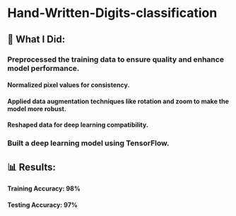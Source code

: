 # Hand-Written-Digits-classification

## 🔧 What I Did:

### Preprocessed the training data to ensure quality and enhance model performance.
#### Normalized pixel values for consistency.
#### Applied data augmentation techniques like rotation and zoom to make the model more robust.
#### Reshaped data for deep learning compatibility.
### Built a deep learning model using TensorFlow.
## 📊 Results:

#### Training Accuracy: 98%
#### Testing Accuracy: 97%
